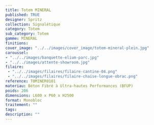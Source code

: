 ```yaml
---
title: Totem MINERAL  
published: TRUE
designer: Spritz
collection: Signalétique
category: Totem
sub_category: Totem
gamme: MINERAL
finitions: 
cover_image: "../../images/cover_image/totem-mineral-plein.jpg"
caroussel: 
- "../../images/banquette-elium-parc.jpg"
- "../../images/attente-showroom.jpg"
filaire: 
 - "../../images/filaires/filaire-cantine-04.png"
 - "../../images/filaires/filaire-chaise-longue-obrac.png"
reference: TOMINER0101
materiau: Béton Fibré à Ultra-hautes Performances (BFUP)
poids: 206
dimensions: L600 x P60 x H2500 
format: Monobloc
traitement: ""
tags: 
description: ""
---
```

